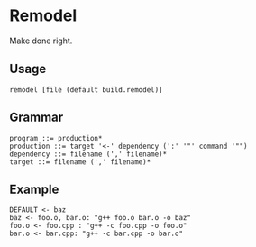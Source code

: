 # Remodel

Make done right.

## Usage

    remodel [file (default build.remodel)]

## Grammar

    program ::= production*
    production ::= target '<-' dependency (':' '"' command '"")
    dependency ::= filename (',' filename)*
    target ::= filename (',' filename)*

## Example

    DEFAULT <- baz
    baz <- foo.o, bar.o: "g++ foo.o bar.o -o baz"
    foo.o <- foo.cpp : "g++ -c foo.cpp -o foo.o"
    bar.o <- bar.cpp: "g++ -c bar.cpp -o bar.o"
